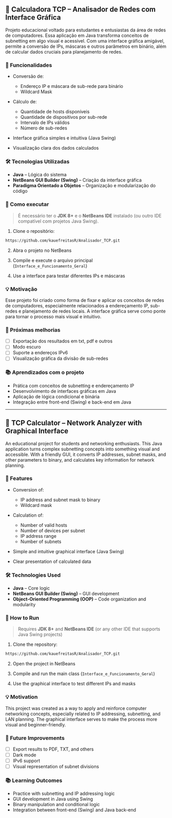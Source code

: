 ## 🧠 Calculadora TCP – Analisador de Redes com Interface Gráfica

Projeto educacional voltado para estudantes e entusiastas da área de redes de computadores. Essa aplicação em Java transforma conceitos de subnetting em algo visual e acessível. Com uma interface gráfica amigável, permite a conversão de IPs, máscaras e outros parâmetros em binário, além de calcular dados cruciais para planejamento de redes.

### 🎯 Funcionalidades

* Conversão de:

  * Endereço IP e máscara de sub-rede para binário
  * Wildcard Mask
* Cálculo de:

  * Quantidade de hosts disponíveis
  * Quantidade de dispositivos por sub-rede
  * Intervalo de IPs válidos
  * Número de sub-redes
* Interface gráfica simples e intuitiva (Java Swing)
* Visualização clara dos dados calculados

### 🛠️ Tecnologias Utilizadas

* **Java** – Lógica do sistema
* **NetBeans GUI Builder (Swing)** – Criação da interface gráfica
* **Paradigma Orientado a Objetos** – Organização e modularização do código

### 🚀 Como executar

> É necessário ter o **JDK 8+** e o **NetBeans IDE** instalado (ou outro IDE compatível com projetos Java Swing).

1. Clone o repositório:

```bash
https://github.com/kauefreitasR/Analisador_TCP.git
```

2. Abra o projeto no NetBeans

3. Compile e execute o arquivo principal (`Interface_e_Funcionamento_Geral`)

4. Use a interface para testar diferentes IPs e máscaras

### 💡 Motivação

Esse projeto foi criado como forma de fixar e aplicar os conceitos de redes de computadores, especialmente relacionados a endereçamento IP, sub-redes e planejamento de redes locais. A interface gráfica serve como ponte para tornar o processo mais visual e intuitivo.

### 🧪 Próximas melhorias

* [ ] Exportação dos resultados em txt, pdf e outros
* [ ] Modo escuro
* [ ] Suporte a endereços IPv6
* [ ] Visualização gráfica da divisão de sub-redes

### 📚 Aprendizados com o projeto

* Prática com conceitos de subnetting e endereçamento IP
* Desenvolvimento de interfaces gráficas em Java
* Aplicação de lógica condicional e binária
* Integração entre front-end (Swing) e back-end em Java

---

## 🧠 TCP Calculator – Network Analyzer with Graphical Interface

An educational project for students and networking enthusiasts. This Java application turns complex subnetting concepts into something visual and accessible. With a friendly GUI, it converts IP addresses, subnet masks, and other parameters to binary, and calculates key information for network planning.

### 🎯 Features

* Conversion of:

  * IP address and subnet mask to binary
  * Wildcard mask
* Calculation of:

  * Number of valid hosts
  * Number of devices per subnet
  * IP address range
  * Number of subnets
* Simple and intuitive graphical interface (Java Swing)
* Clear presentation of calculated data

### 🛠️ Technologies Used

* **Java** – Core logic
* **NetBeans GUI Builder (Swing)** – GUI development
* **Object-Oriented Programming (OOP)** – Code organization and modularity

### 🚀 How to Run

> Requires **JDK 8+** and **NetBeans IDE** (or any other IDE that supports Java Swing projects)

1. Clone the repository:

```bash
https://github.com/kauefreitasR/Analisador_TCP.git
```

2. Open the project in NetBeans

3. Compile and run the main class (`Interface_e_Funcionamento_Geral`)

4. Use the graphical interface to test different IPs and masks

### 💡 Motivation

This project was created as a way to apply and reinforce computer networking concepts, especially related to IP addressing, subnetting, and LAN planning. The graphical interface serves to make the process more visual and beginner-friendly.

### 🧪 Future Improvements

* [ ] Export results to PDF, TXT, and others
* [ ] Dark mode
* [ ] IPv6 support
* [ ] Visual representation of subnet divisions

### 📚 Learning Outcomes

* Practice with subnetting and IP addressing logic
* GUI development in Java using Swing
* Binary manipulation and conditional logic
* Integration between front-end (Swing) and Java back-end
